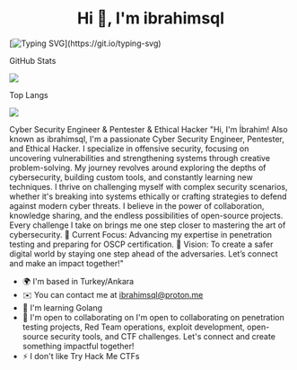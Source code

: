 <h1 align="center">Hi 👋, I'm ibrahimsql</h1>
<p align="left">
</p>


[![Typing SVG](https://readme-typing-svg.herokuapp.com?font=Fira+Code&duration=2000&pause=500&color=1FF773&multiline=true&width=435&height=180&lines=rcat+listen+3306;listening+on+%5Bany%5D+3306+...;connect+to+%5Bibrahimsql%5D+profile;%24+script+%2Fdev%2Fnull+-c+bash;ibrahimsql%40profile%3A~%24+.%2F./order66;..............................;............PwN3d!............;..............................;..............................;..............................;..............................;..............................;)](https://git.io/typing-svg)




GitHub Stats

![](https://github-readme-stats.vercel.app/api?username=yigitsql&theme=tokyonight&hide_border=false&include_all_commits=false&count_private=false)<br/>

Top Langs

![](https://github-readme-stats.vercel.app/api/top-langs/?username=yigitsql&theme=default&hide_border=false&include_all_commits=false&count_private=false&layout=compact)


Cyber Security Engineer & Pentester & Ethical Hacker
"Hi, I'm İbrahim! Also known as ibrahimsql, I'm a passionate Cyber Security Engineer, Pentester, and Ethical Hacker. I specialize in offensive security, focusing on uncovering vulnerabilities and strengthening systems through creative problem-solving. My journey revolves around exploring the depths of cybersecurity, building custom tools, and constantly learning new techniques. I thrive on challenging myself with complex security scenarios, whether it's breaking into systems ethically or crafting strategies to defend against modern cyber threats. I believe in the power of collaboration, knowledge sharing, and the endless possibilities of open-source projects. Every challenge I take on brings me one step closer to mastering the art of cybersecurity. 🚀 Current Focus: Advancing my expertise in penetration testing and preparing for OSCP certification. 🎯 Vision: To create a safer digital world by staying one step ahead of the adversaries. Let’s connect and make an impact together!"

* 🌍  I'm based in Turkey/Ankara
* ✉️  You can contact me at ibrahimsql@proton.me
* 🧠  I'm learning Golang
* 🤝  I'm open to collaborating on I'm open to collaborating on penetration testing projects, Red Team operations, exploit development, open-source security tools, and CTF challenges. Let's connect and create something impactful together!
* ⚡  I don't like Try Hack Me CTFs

